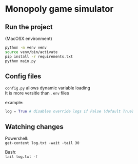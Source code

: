 # Monopoly game simulator

## Run the project
(MacOSX environment)

```bash
python -m venv venv
source venv/bin/activate
pip install -r requirements.txt
python main.py
```

## Config files 

`config.py` allows dynamic variable loading  
It is more versitle than `.env` files

example:
```python
log = True # disables override logs if False (default True)
```

## Watching changes

Powershell:  
`get-content log.txt -wait -tail 30`

Bash:  
`tail log.txt -f`